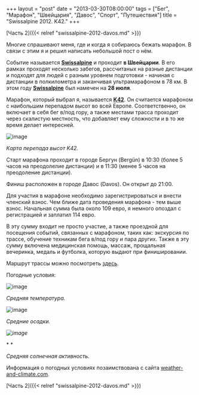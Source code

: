 +++
layout = "post"
date = "2013-03-30T08:00:00"
tags = ["Бег", "Марафон", "Швейцария", "Давос", "Спорт", "Путешествия"]
title = "Swissalpine 2012. K42."
+++

[Часть 2]({{< relref "swissalpine-2012-davos.md" >}})

Многие спрашивают меня, где и когда я собираюсь бежать марафон. В связи с этим я и решил написать небольшой пост о нём.

Событие называется **[Swissalpine](http://www.swissalpine.ch)** и проходит **в Швейцарии**. В его рамках проходят несколько забегов, рассчитаных на разные дистанции и подходят для людей с разным уровнем подготовки - начиная с дистанции в полкилометра и заканчивая ультрамарафоном в 78 км. В этом году **[Swissalpine](http://www.swissalpine.ch)** был намечен на **28 июля**.

Марафон, который выбрал я, называется **[K42](http://www.swissalpine.ch/cms/k42-competition.phtml)**. Он считается марафоном с наибольшим перепадом высот во всей Европе. Соответственно, он включает в себя бег в/под гору, а также местами трасса проходит через скалистую местность, что добавляет ему сложности и в то же время делает интересней.

![image](../swissalpine-2012-k42-1.jpg)

*Карта перепада высот K42.*

Старт марафона проходит в городе Бергун (Bergün) в 10:30 (более 5 часов на преодолелие дистанции) и в 11:30 (менее 5 часов на преодоление дистанции).

Финиш расположен в городе Давос (Davos). Он открыт до 21:00.

Для участия в марафоне необходимо зарегистрироваться и внести членский взнос. Чем ближе дата проведения марафона - тем выше взнос. Начальная сумма была около 109 евро, я немного опоздал с регистрацией и заплатил 114 евро.

В эту сумму входит не просто участие, а также проездной для посещения событий, связанных с марафоном, таких как: экскурсия по трассе, обучение техникам бега в/под гору и пара других. Также в эту сумму включена медицинская помощь, массаж, прощальная вечеринка, медаль и футболка, которую выдают при финишировании.

Маршрут трассы можно посмотреть [здесь](http://www.swissalpine.ch/cms/map-k42-xl.phtml).

Погодные условия:

![image](../swissalpine-2012-k42-2.jpg)

*Средняя температура.*

![image](../swissalpine-2012-k42-3.jpg)

*Средние осадки.*

*![image](../swissalpine-2012-k42-4.jpg)*

* *

*Средняя солнечная активность.*

Информация о погодных условиях позаимствована с сайта [weather-and-climate.com](http://www.weather-and-climate.com/average-monthly-Rainfall-Temperature-Sunshine,davos-platz,Switzerland).

[Часть 2]({{< relref "swissalpine-2012-davos.md" >}})